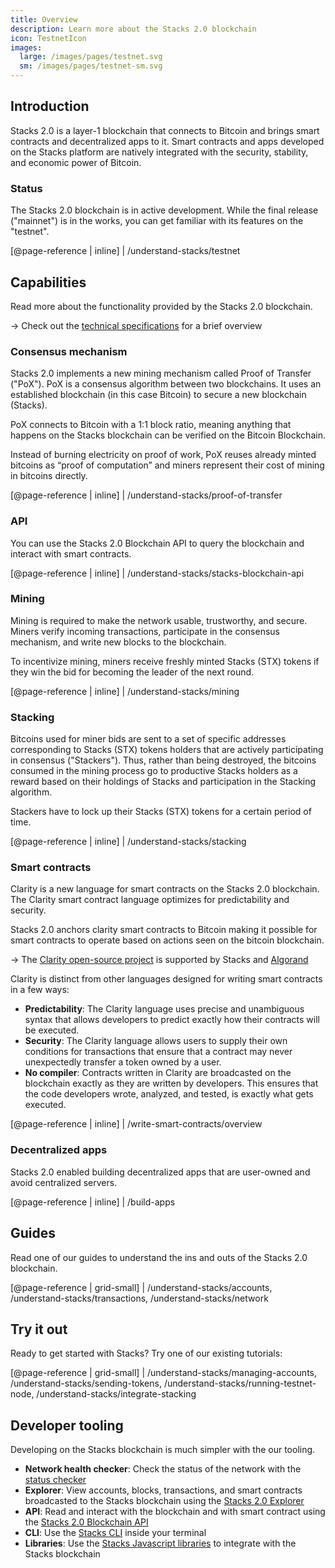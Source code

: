 ```yaml
---
title: Overview
description: Learn more about the Stacks 2.0 blockchain
icon: TestnetIcon
images:
  large: /images/pages/testnet.svg
  sm: /images/pages/testnet-sm.svg
---
```


## Introduction

Stacks 2.0 is a layer-1 blockchain that connects to Bitcoin and brings smart contracts and decentralized apps to it.
Smart contracts and apps developed on the Stacks platform are natively integrated with the security, stability, and economic power of Bitcoin.

### Status

The Stacks 2.0 blockchain is in active development. While the final release ("mainnet") is in the works, you can get familiar with its features on the "testnet".

[@page-reference | inline]
| /understand-stacks/testnet

## Capabilities

Read more about the functionality provided by the Stacks 2.0 blockchain.

-> Check out the [technical specifications](/understand-stacks/technical-specs) for a brief overview

### Consensus mechanism

Stacks 2.0 implements a new mining mechanism called Proof of Transfer ("PoX").
PoX is a consensus algorithm between two blockchains. It uses an established blockchain (in this case Bitcoin) to secure a new blockchain (Stacks).

PoX connects to Bitcoin with a 1:1 block ratio, meaning anything that happens on the Stacks blockchain can be verified on the Bitcoin Blockchain.

Instead of burning electricity on proof of work, PoX reuses already minted bitcoins as “proof of computation” and
miners represent their cost of mining in bitcoins directly.

[@page-reference | inline]
| /understand-stacks/proof-of-transfer

### API

You can use the Stacks 2.0 Blockchain API to query the blockchain and interact with smart contracts.

[@page-reference | inline]
| /understand-stacks/stacks-blockchain-api

### Mining

Mining is required to make the network usable, trustworthy, and secure. Miners verify incoming transactions, participate in the consensus mechanism, and write new blocks to the blockchain.

To incentivize mining, miners receive freshly minted Stacks (STX) tokens if they win the bid for becoming the leader of the next round.

[@page-reference | inline]
| /understand-stacks/mining

### Stacking

Bitcoins used for miner bids are sent to a set of specific addresses corresponding to Stacks
(STX) tokens holders that are actively participating in consensus ("Stackers"). Thus, rather than being
destroyed, the bitcoins consumed in the mining process go to productive Stacks holders as a
reward based on their holdings of Stacks and participation in the Stacking algorithm.

Stackers have to lock up their Stacks (STX) tokens for a certain period of time.

[@page-reference | inline]
| /understand-stacks/stacking

### Smart contracts

Clarity is a new language for smart contracts on the Stacks 2.0 blockchain. The Clarity smart contract language optimizes
for predictability and security.

Stacks 2.0 anchors clarity smart contracts to Bitcoin making it possible for smart contracts to operate based on actions seen on the bitcoin blockchain.

-> The [Clarity open-source project](https://clarity-lang.org/) is supported by Stacks and [Algorand](https://www.algorand.com/)

Clarity is distinct from other languages designed for writing smart contracts in a few ways:

- **Predictability**: The Clarity language uses precise and unambiguous syntax that allows developers to predict exactly how their contracts will be executed.
- **Security**: The Clarity language allows users to supply their own conditions for transactions that ensure that a contract may never unexpectedly transfer a token owned by a user.
- **No compiler**: Contracts written in Clarity are broadcasted on the blockchain exactly as they are written by developers. This ensures that the code developers wrote, analyzed, and tested, is exactly what gets executed.

[@page-reference | inline]
| /write-smart-contracts/overview

### Decentralized apps

Stacks 2.0 enabled building decentralized apps that are user-owned and avoid centralized servers.

[@page-reference | inline]
| /build-apps

## Guides

Read one of our guides to understand the ins and outs of the Stacks 2.0 blockchain.

[@page-reference | grid-small]
| /understand-stacks/accounts, /understand-stacks/transactions, /understand-stacks/network

## Try it out

Ready to get started with Stacks? Try one of our existing tutorials:

[@page-reference | grid-small]
| /understand-stacks/managing-accounts, /understand-stacks/sending-tokens, /understand-stacks/running-testnet-node, /understand-stacks/integrate-stacking

## Developer tooling

Developing on the Stacks blockchain is much simpler with the our tooling.

- **Network health checker**: Check the status of the network with the [status checker](/understand-stacks/network#health-check)
- **Explorer**: View accounts, blocks, transactions, and smart contracts broadcasted to the Stacks blockchain using the [Stacks 2.0 Explorer](https://testnet-explorer.blockstack.org/)
- **API**: Read and interact with the blockchain and with smart contract using the [Stacks 2.0 Blockchain API](/understand-stacks/stacks-blockchain-api)
- **CLI**: Use the [Stacks CLI](/understand-stacks/command-line-interface) inside your terminal
- **Libraries**: Use the [Stacks Javascript libraries](https://blockstack.github.io/stacks.js/) to integrate with the Stacks blockchain
